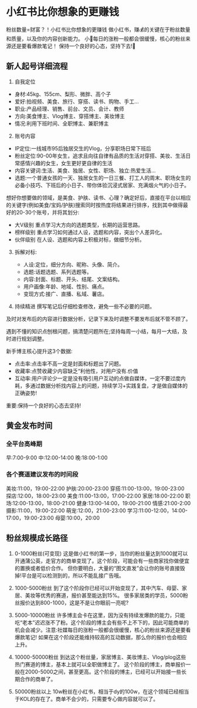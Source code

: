 # 小红书比你想象的更赚钱

粉丝数量=财富？！小红书比你想象的更赚钱 做小红书，赚💰的关键在于粉丝数量和质量，以及你的内容创新能力。
小🍠每日的涨粉一般都会很缓慢，核心的粉丝来源还是要看爆款笔记！
保持一个良好的心态，坚持下去!🚀

## 新人起号详细流程
1. 自我定位
* 身材:45kg、155cm、梨形、微胖、高个子
* 爱好:拍视频、美食、旅行、穿搭、读书、购物、手工…
* 职业:产品经理、销售、前台、文员、会计、教师
* 方向:美食博主、Vlog博主、穿搭博主、美妆博主
* 情况:利用下班时间、全职博主、兼职博主

2. 账号内容
* IP定位:一线城市95后独居交生的Vlog，分享职场日常下班后
* 粉丝定位:90-00年女生，追求且向往自律有品质的生活对穿搭、美妆、生活日常感情兴趣的女生，女生更好更自律的生活
* 内容关键词:生活、美食、独居、女性、职场、独立:热爱生活…
* 选题:一个普通女孩的一天、独居女生的一日三餐、打工人的周末、职场女生的必备小技巧、下班后的小日子、带你体验沉浸式居家、充满烟火气的小日子。

想好你想要做的领域，是美食、护肤、读书、心理？确定好后，直接在平台以相应的关键字(例如美食/宝妈/护肤)搜索同时按热度将结果进行排序，找到其中做得最好的20-30个账号，并将其划分:

* 大V级别
        重点学习大方向的选题类型，长期的运营思路。
* 榜样级别
        重点学习如何通过人设，选题和内容，突出个人差异化。
* 伙伴级别
        在人设、选题和内容上积极对标，做细节分析。

3. 拆解对标:
    * 人设:定位，细分方向、昵称、头像、简介。
    * 选题:话题选题、系列选题等。
    * 内容:封面、标题、开头、结尾、文案结构。
    * 用户画像:年龄、地域、性别、痛点。
    * 变现方式:接广、直播、私域、薯店。


4. 持续精进
撰写笔记后仔细检查修改，避免一些不必要的问题。

及时对发布后的内容进行数据分析，记录下来及时调整不要发布后就不管不顾了。

遇到不懂的知识点刨根问题，搞清楚问题所在;坚持每周一小结，每月一大结，及时进行规划调整。

新手博主核心提升这3个数据:

* 点击率:点击率不高一定是封面和标题出了问题。
* 收藏率:点赞收藏少内容缺乏“利他性，对用户没有.价值
* 互动率:用户评论少一定是没有吸引用户互动的点做自媒体，一定不要过度内耗，多通过数据分析找内容上的问题，持续学习+实践复盘，才是做自媒体的正确姿势!

重要:保持一个良好的心态去坚持!


## 黄金发布时间

### 全平台高峰期
早:7:00-9:00
中:12:00-14:00
晚:18:00-1:00

### 各个赛道建议发布的时间段
美妆:11:00，19:00-22:00
护肤:20:00-23:00
穿搭:11:00-13:00，19:00-23:00
探店:12:00，18:00-23:00
美食:11:00-13:00，17:00-22:00
家居:18:00-22:00
职场:12:00-13:00，18:00-21:00
健身:13:00-14:00，19:00-21:00
情感:21:00-2:00
摄影:11:00，19:00-22:00
萌宠:12:00，21:00-23:00
学习:11:00-12:00，14:00-17:00，19:00-23:00
母婴:10:00，20:00

## 粉丝规模成长路径
1. 0-1000粉丝(可变现)
这是做小红书的第一步，当你的粉丝量达到1000就可以开通蒲公英，走官方的商单变现了。这个阶段，可能会有一些商家找你做便宜的置换或者低价合作。
但你要明白，大量的“图文直发”会让你的账号直接毁掉!平台是可以检测到的，所以不能乱接广告哦。
2. 1000-5000粉丝
到了这个阶段你已经可以开始变现了，其中汽车、母婴、家居、美妆等优秀的赛道，报价甚至能达到15%。
很多家居类的学员，5000粉丝报价达到800-1000，这是不是让你眼前一亮呢?
3. 5000-10000粉丝
许多博主会卡在这里，因为没有持续发爆款的能力，只能吃“老本”迟迟涨不了粉。这个阶段的博主会有些不上不下的，因此可能商单的机会会减少。注意:社媒每日的涨粉一般都会很缓慢，核心的粉丝来源还是要看爆款笔记!
如果在这个阶段还能维持较高的互动数据，那么你的报价也会相应上升。
4. 10000-50000粉丝
到达这个粉丝量，家居博主、美妆博主、Vlog/plog这些热门赛道的博主，基本上就可以全职做博主了。
这个阶段的博主，商单报价一般在2000-5000之间，甚至更高。这个阶段的博主，已经可以开始接一些长期合作的商单了。

5. 50000粉丝以上
10w粉丝在小红书，相当于dy的100w，在这个领域已经相当于KOL的存在了。商单不会少的，只需要专心做内容就可以了。